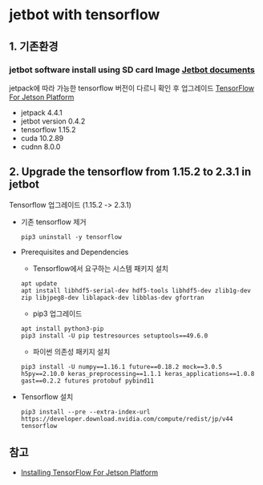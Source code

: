 # jetbot with tensorflow

    
## 1. 기존환경
### jetbot software install using SD card Image [Jetbot documents](https://jetbot.org/master/software_setup/sd_card.html)  
jetpack에 따라 가능한 tensorflow 버전이 다르니 확인 후 업그레이드 [TensorFlow For Jetson Platform](https://docs.nvidia.com/deeplearning/frameworks/install-tf-jetson-platform-release-notes/tf-jetson-rel.html#tf-jetson-rel)
* jetpack 4.4.1
* jetbot version 0.4.2
* tensorflow 1.15.2
* cuda 10.2.89
* cudnn 8.0.0

## 2. Upgrade the tensorflow from 1.15.2 to 2.3.1 in jetbot
Tensorflow 업그레이드 (1.15.2 -> 2.3.1)

* 기존 tensorflow 제거
    ```
    pip3 uninstall -y tensorflow
    ```

* Prerequisites and Dependencies
    * Tensorflow에서 요구하는 시스템 패키지 설치
    ```
    apt update
    apt install libhdf5-serial-dev hdf5-tools libhdf5-dev zlib1g-dev zip libjpeg8-dev liblapack-dev libblas-dev gfortran
    ```

    * pip3 업그레이드
    ```
    apt install python3-pip
    pip3 install -U pip testresources setuptools==49.6.0 
    ```
    * 파이썬 의존성 패키지 설치
    ```
    pip3 install -U numpy==1.16.1 future==0.18.2 mock==3.0.5 h5py==2.10.0 keras_preprocessing==1.1.1 keras_applications==1.0.8 gast==0.2.2 futures protobuf pybind11
    ```

* Tensorflow 설치
    ```
    pip3 install --pre --extra-index-url https://developer.download.nvidia.com/compute/redist/jp/v44 tensorflow
    ```

## 참고
* [Installing TensorFlow For Jetson Platform](https://docs.nvidia.com/deeplearning/frameworks/install-tf-jetson-platform/index.html)
